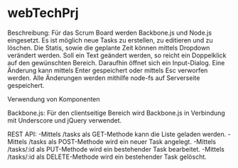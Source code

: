 webTechPrj
==========


Beschreibung: Für das Scrum Board werden Backbone.js und Node.js eingesetzt. 
Es ist möglich neue Tasks zu erstellen, zu editieren und zu löschen. Die Statis, sowie die geplante Zeit können mittels Dropdown verändert werden. Soll ein Text geändert werden, so reicht ein Doppelklick auf den gewünschten Bereich. Daraufhin öffnet sich ein Input-Dialog. Eine Änderung kann mittels Enter gespeichert oder mittels Esc verworfen werden.
Alle Änderungen werden mithilfe node-fs auf Serverseite gespeichert.


Verwendung von Komponenten

Backbone.js: Für den clientseitige Bereich wird Backbone.js in Verbindung mit Underscore und jQuery verwendet.

REST API: 
 -Mittels /tasks als GET-Methode kann die Liste geladen werden.
 -Mittels /tasks als POST-Methode wird ein neuer Task angelegt.
 -Mittels /tasks/:id als PUT-Methode wird ein bestehender Task bearbeitet.
 -Mittels /tasks/:id als DELETE-Methode wird ein bestehender Task gelöscht.
 
